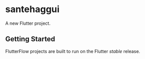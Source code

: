 # santehaggui

A new Flutter project.

## Getting Started

FlutterFlow projects are built to run on the Flutter _stable_ release.

